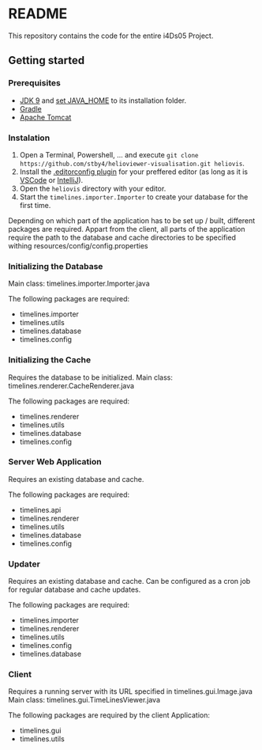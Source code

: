 # README #

This repository contains the code for the entire i4Ds05 Project.

## Getting started ##

### Prerequisites
- [JDK 9](http://openjdk.java.net/projects/jdk9/) and [set JAVA_HOME](www.bing.com/search?q=set+JAVA_HOME) to its installation folder.
- [Gradle](https://gradle.org)
- [Apache Tomcat](http://tomcat.apache.org)

### Instalation
1. Open a Terminal, Powershell, ... and execute `git clone https://github.com/stby4/helioviewer-visualisation.git heliovis`.
2. Install the [.editorconfig plugin](http://editorconfig.org) for your preffered editor (as long as it is [VSCode](https://code.visualstudio.com) or [IntelliJ](https://www.jetbrains.com/idea/)).
3. Open the `heliovis` directory with your editor.
4. Start the `timelines.importer.Importer` to create your database for the first time.

Depending on which part of the application has to be set up / built, different packages are required.
Appart from the client, all parts of the application require the path to the database and cache directories to be specified withing resources/config/config.properties



### Initializing the Database ###
Main class: timelines.importer.Importer.java

The following packages are required:

* timelines.importer
* timelines.utils
* timelines.database
* timelines.config

### Initializing the Cache ###
Requires the database to be initialized.
Main class: timelines.renderer.CacheRenderer.java

The following packages are required:

* timelines.renderer
* timelines.utils
* timelines.database
* timelines.config

### Server Web Application ###
Requires an existing database and cache.

The following packages are required:

* timelines.api
* timelines.renderer
* timelines.utils
* timelines.database
* timelines.config

### Updater ###
Requires an existing database and cache.
Can be configured as a cron job for regular database and cache updates.

The following packages are required:

* timelines.importer
* timelines.renderer
* timelines.utils
* timelines.config
* timelines.database

### Client ###
Requires a running server with its URL specified in timelines.gui.Image.java
Main class: timelines.gui.TimeLinesViewer.java

The following packages are required by the client Application:

* timelines.gui
* timelines.utils
